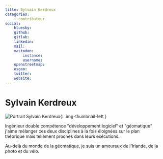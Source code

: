 ```yaml
---
title: Sylvain Kerdreux
categories:
    - contributeur
social:
    bluesky:
    github:
    gitlab:
    linkedin:
    mail:
    mastodon:
        instance:
        username:
    openstreetmap:
    osgeo:
    twitter:
    website:
---
```


# Sylvain Kerdreux

<!-- --8<-- [start:author-sign-block] -->

![Portrait Sylvain Kerdreux](https://cdn.geotribu.fr/img/internal/contributeurs/sker.webp "Portrait Sylvain Kerdreux"){: .img-thumbnail-left }

Ingénieur double compétence "développement logiciel" et "géomatique" j'aime mélanger ces deux disciplines à la fois éloignées sur le plan théorique mais tellement proches dans leurs exécutions.

Au-delà du monde de la géomatique, je suis un amoureux de l'Irlande, de la photo et du vélo.

<!-- --8<-- [end:author-sign-block] -->
